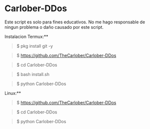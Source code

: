 # Carlober-DDos
Este script es solo para fines educativos. No me hago responsable de ningun problema o daño causado por este script.

Instalacion
Termux:**

>$ pkg install git -y

>$ https://github.com/TheCarlober/Carlober-DDos

>$ cd Carlober-DDos

>$ bash install.sh

>$ python Carlober-DDos


Linux:**

>$ https://github.com/TheCarlober/Carlober-DDos

>$ cd Carlober-DDos

>$ python Carlober-DDos
